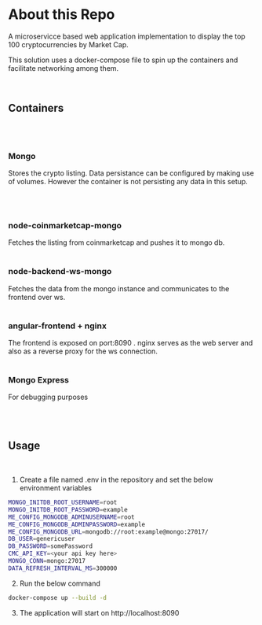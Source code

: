 # About this Repo


A microservicce based web application implementation to display the top 100 cryptocurrencies by Market Cap. 

This solution uses a docker-compose file to spin up the containers and facilitate networking among them.

</br>

## Containers
</br>
</br>

### Mongo
Stores the crypto listing. Data persistance can be configured by making use of volumes. However the container is not persisting any data in this setup.

</br>
</br>

### node-coinmarketcap-mongo

Fetches the listing from coinmarketcap and pushes it to mongo db.
</br>
</br>

### node-backend-ws-mongo

Fetches the data from the mongo instance and communicates to the frontend over ws.
</br>
</br>

### angular-frontend + nginx

The frontend is exposed on port:8090 . nginx serves as the web server and also as a reverse proxy for the ws connection.
</br>
</br>



### Mongo Express

For debugging purposes


</br>
</br>


## Usage
</br>

1. Create a file named .env in the repository and set the below environment variables

```bash
MONGO_INITDB_ROOT_USERNAME=root
MONGO_INITDB_ROOT_PASSWORD=example
ME_CONFIG_MONGODB_ADMINUSERNAME=root
ME_CONFIG_MONGODB_ADMINPASSWORD=example
ME_CONFIG_MONGODB_URL=mongodb://root:example@mongo:27017/
DB_USER=genericuser
DB_PASSWORD=somePassword
CMC_API_KEY=<your api key here>
MONGO_CONN=mongo:27017
DATA_REFRESH_INTERVAL_MS=300000
```

2. Run the below command

```bash
docker-compose up --build -d
```

3. The application will start on http://localhost:8090
